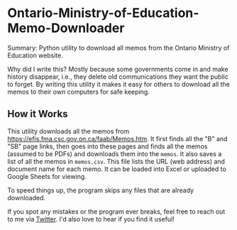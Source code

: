 # Ontario-Ministry-of-Education-Memo-Downloader

Summary: Python utility to download all memos from the Ontario Ministry of Education website.

Why did I write this? Mostly because some governments come in and make history disappear, i.e., they delete old communications they want the public to forget. By writing this utility it makes it easy for others to download all the memos to their own computers for safe keeping.

## How it Works

This utility downloads all the memos from https://efis.fma.csc.gov.on.ca/faab/Memos.htm.
It first finds all the "B" and "SB" page links, then goes into these pages and finds all the memos (assumed to be PDFs) and downloads them into the `memos`. It also saves a list of all the memos in `memos.csv`. This file lists the URL (web address) and document name for each memo. It can be loaded into Excel or uploaded to Google Sheets for viewing.

To speed things up, the program skips any files that are already downloaded.

If you spot any mistakes or the program ever breaks, feel free to reach out to me via [Twitter](https://twitter.com/pbeens). I'd also love to hear if you find it useful!
